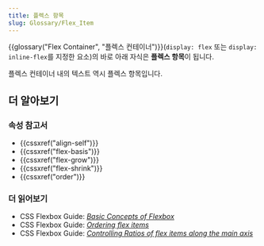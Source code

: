 ```yaml
---
title: 플렉스 항목
slug: Glossary/Flex_Item
---
```


{{glossary("Flex Container", "플렉스 컨테이너")}}(`display: flex` 또는 `display: inline-flex`를 지정한 요소)의 바로 아래 자식은 **플렉스 항목**이 됩니다.

플렉스 컨테이너 내의 텍스트 역시 플렉스 항목입니다.

## 더 알아보기

### 속성 참고서

- {{cssxref("align-self")}}
- {{cssxref("flex-basis")}}
- {{cssxref("flex-grow")}}
- {{cssxref("flex-shrink")}}
- {{cssxref("order")}}

### 더 읽어보기

- CSS Flexbox Guide: _[Basic Concepts of Flexbox](/ko/docs/Web/CSS/CSS_Flexible_Box_Layout/Basic_Concepts_of_Flexbox)_
- CSS Flexbox Guide: _[Ordering flex items](/ko/docs/Web/CSS/CSS_Flexible_Box_Layout/Ordering_Flex_Items)_
- CSS Flexbox Guide: _[Controlling Ratios of flex items along the main axis](/ko/docs/Web/CSS/CSS_Flexible_Box_Layout/Controlling_Ratios_of_Flex_Items_Along_the_Main_Ax)_
